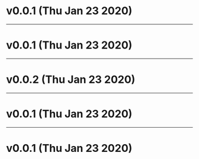 # v0.0.1 (Thu Jan 23 2020)



---

# v0.0.1 (Thu Jan 23 2020)



---

# v0.0.2 (Thu Jan 23 2020)



---

# v0.0.1 (Thu Jan 23 2020)



---

# v0.0.1 (Thu Jan 23 2020)

